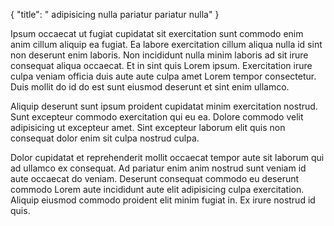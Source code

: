 {
  "title": " adipisicing nulla pariatur pariatur nulla"
}

Ipsum occaecat ut fugiat cupidatat sit exercitation sunt commodo enim anim cillum aliquip ea fugiat. Ea labore exercitation cillum aliqua nulla id sint non deserunt enim laboris. Non incididunt nulla minim laboris ad sit irure consequat aliqua occaecat. Et in sint quis Lorem ipsum. Exercitation irure culpa veniam officia duis aute aute culpa amet Lorem tempor consectetur. Duis mollit do id do est sunt eiusmod deserunt et sint enim ullamco.

Aliquip deserunt sunt ipsum proident cupidatat minim exercitation nostrud. Sunt excepteur commodo exercitation qui eu ea. Dolore commodo velit adipisicing ut excepteur amet. Sint excepteur laborum elit quis non consequat dolor enim sit culpa nostrud culpa.

Dolor cupidatat et reprehenderit mollit occaecat tempor aute sit laborum qui ad ullamco ex consequat. Ad pariatur enim anim nostrud sunt veniam id aute occaecat do veniam. Deserunt consequat commodo eu deserunt commodo Lorem aute incididunt aute elit adipisicing culpa exercitation. Aliquip eiusmod commodo proident elit minim fugiat in. Ex irure nostrud id quis.